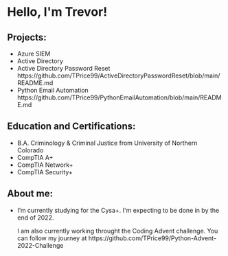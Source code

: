 <h1>Hello, I'm Trevor!</h1>

<h2>Projects:</h2>
<ul>
 <li>Azure SIEM</li> 
 <li>Active Directory</li> 
 <li>Active Directory Password Reset</li> https://github.com/TPrice99/ActiveDirectoryPasswordReset/blob/main/README.md
 <li>Python Email Automation</li> https://github.com/TPrice99/PythonEmailAutomation/blob/main/README.md
</ul>

<h2>Education and Certifications:</h2>
<ul>
  <li>B.A. Criminology & Criminal Justice from University of Northern Colorado</li>
  <li>CompTIA A+</li>
  <li>CompTIA Network+</li>
  <li>CompTIA Security+</li>
</ul>

<h2>About me:</h2>
<ul>
  <li>I’m currently studying for the Cysa+. I'm expecting to be done in by the end of 2022.</li>
</ul>
<ul>
 I am also currently working throught the Coding Advent challenge. You can follow my journey at https://github.com/TPrice99/Python-Advent-2022-Challenge
 </ul>

